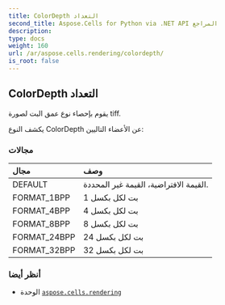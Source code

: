 ```yaml
---
title: ColorDepth التعداد
second_title: Aspose.Cells for Python via .NET API المراجع
description:
type: docs
weight: 160
url: /ar/aspose.cells.rendering/colordepth/
is_root: false
---
```

##  ColorDepth التعداد
يقوم بإحصاء نوع عمق البت لصورة tiff.



يكشف النوع ColorDepth عن الأعضاء التاليين:

###  مجالات
| مجال| وصف|
| :- | :- |
| DEFAULT | القيمة الافتراضية، القيمة غير المحددة.|
| FORMAT_1BPP | 1 بت لكل بكسل|
| FORMAT_4BPP | 4 بت لكل بكسل|
| FORMAT_8BPP | 8 بت لكل بكسل|
| FORMAT_24BPP | 24 بت لكل بكسل|
| FORMAT_32BPP | 32 بت لكل بكسل|



###  أنظر أيضا
* الوحدة [`aspose.cells.rendering`](..)
